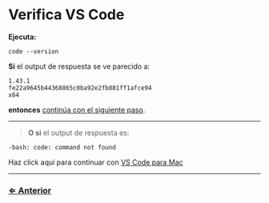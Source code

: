 ﻿# Verifica VS Code

**Ejecuta:**

 `code --version`

**Si** el output de respuesta se ve parecido a: 

```
1.43.1
fe22a9645b44368865c0ba92e2fb881ff1afce94
x64
```

**entonces** [continúa con el siguiente paso](../vs-code/open-vscode.md).

---

> **O si** el output de respuesta es:

```
-bash: code: command not found
```

Haz click aquí para continuar con [VS Code para Mac](install.md)  

---
### [⇐ Anterior](../tree/tree.md)
